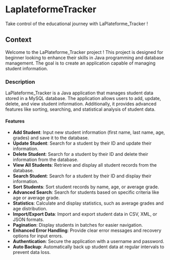 # LaplateformeTracker

Take control of the educational journey with LaPlateforme_Tracker !

## Context

Welcome to the LaPlateforme_Tracker project !
This project is designed for beginner looking to enhance their skills in Java programming and database management. The goal is to create an application capable of managing student information.

### Description

LaPlateforme_Tracker is a Java application that manages student data stored in a MySQL database. The application allows users to add, update, delete, and view student information. Additionally, it provides advanced features like sorting, searching, and statistical analysis of student data.

#### Features

- **Add Student**: Input new student information (first name, last name, age, grades) and save it to the database.
- **Update Student**: Search for a student by their ID and update their information.
- **Delete Student**: Search for a student by their ID and delete their information from the database.
- **View All Students**: Retrieve and display all student records from the database.
- **Search Student**: Search for a student by their ID and display their information.
- **Sort Students**: Sort student records by name, age, or average grade.
- **Advanced Search**: Search for students based on specific criteria like age or average grade.
- **Statistics**: Calculate and display statistics, such as average grades and age distribution.
- **Import/Export Data**: Import and export student data in CSV, XML, or JSON formats.
- **Pagination**: Display students in batches for easier navigation.
- **Enhanced Error Handling**: Provide clear error messages and recovery options for input errors.
- **Authentication**: Secure the application with a username and password.
- **Auto Backup**: Automatically back up student data at regular intervals to prevent data loss.

